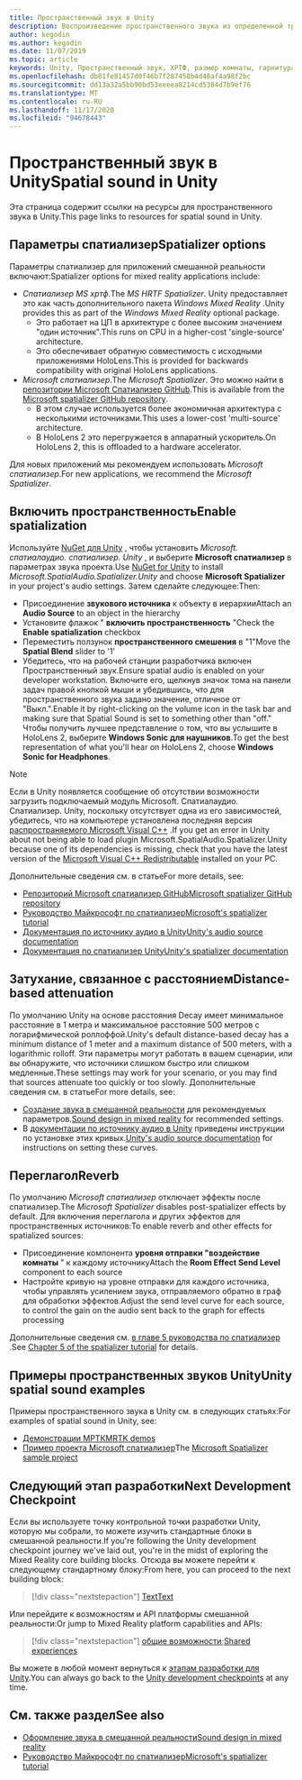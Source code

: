 ```yaml
---
title: Пространственный звук в Unity
description: Воспроизведение пространственного звука из определенной трехмерной точки в сцене Unity.
author: kegodin
ms.author: kegodin
ms.date: 11/07/2019
ms.topic: article
keywords: Unity, Пространственный звук, ХРТФ, размер комнаты, гарнитура смешанной реальности, гарнитура Windows Mixed Reality, гарнитура виртуальной реальности, МРТК, набор средств смешанной реальности, спатиализер, переглагол
ms.openlocfilehash: db01fe81457d0f46b7f287458b4d48af4a98f2bc
ms.sourcegitcommit: dd13a32a5bb90bd53eeeea8214cd5384d7b9ef76
ms.translationtype: MT
ms.contentlocale: ru-RU
ms.lasthandoff: 11/17/2020
ms.locfileid: "94678443"
---
```

# <a name="spatial-sound-in-unity"></a><span data-ttu-id="288b4-104">Пространственный звук в Unity</span><span class="sxs-lookup"><span data-stu-id="288b4-104">Spatial sound in Unity</span></span>

<span data-ttu-id="288b4-105">Эта страница содержит ссылки на ресурсы для пространственного звука в Unity.</span><span class="sxs-lookup"><span data-stu-id="288b4-105">This page links to resources for spatial sound in Unity.</span></span>

## <a name="spatializer-options"></a><span data-ttu-id="288b4-106">Параметры спатиализер</span><span class="sxs-lookup"><span data-stu-id="288b4-106">Spatializer options</span></span>
<span data-ttu-id="288b4-107">Параметры спатиализер для приложений смешанной реальности включают:</span><span class="sxs-lookup"><span data-stu-id="288b4-107">Spatializer options for mixed reality applications include:</span></span>
* <span data-ttu-id="288b4-108">*Спатиализер MS хртф*.</span><span class="sxs-lookup"><span data-stu-id="288b4-108">The *MS HRTF Spatializer*.</span></span> <span data-ttu-id="288b4-109">Unity предоставляет это как часть дополнительного пакета *Windows Mixed Reality* .</span><span class="sxs-lookup"><span data-stu-id="288b4-109">Unity provides this as part of the *Windows Mixed Reality* optional package.</span></span>
  * <span data-ttu-id="288b4-110">Это работает на ЦП в архитектуре с более высоким значением "один источник".</span><span class="sxs-lookup"><span data-stu-id="288b4-110">This runs on CPU in a higher-cost 'single-source' architecture.</span></span>
  * <span data-ttu-id="288b4-111">Это обеспечивает обратную совместимость с исходными приложениями HoloLens.</span><span class="sxs-lookup"><span data-stu-id="288b4-111">This is provided for backwards compatibility with original HoloLens applications.</span></span>
* <span data-ttu-id="288b4-112">*Microsoft спатиализер*.</span><span class="sxs-lookup"><span data-stu-id="288b4-112">The *Microsoft Spatializer*.</span></span> <span data-ttu-id="288b4-113">Это можно найти в [репозитории Microsoft Спатиализер GitHub](https://github.com/microsoft/spatialaudio-unity).</span><span class="sxs-lookup"><span data-stu-id="288b4-113">This is available from the [Microsoft spatializer GitHub repository](https://github.com/microsoft/spatialaudio-unity).</span></span>
  * <span data-ttu-id="288b4-114">В этом случае используется более экономичная архитектура с несколькими источниками.</span><span class="sxs-lookup"><span data-stu-id="288b4-114">This uses a lower-cost 'multi-source' architecture.</span></span>
  * <span data-ttu-id="288b4-115">В HoloLens 2 это перегружается в аппаратный ускоритель.</span><span class="sxs-lookup"><span data-stu-id="288b4-115">On HoloLens 2, this is offloaded to a hardware accelerator.</span></span>

<span data-ttu-id="288b4-116">Для новых приложений мы рекомендуем использовать *Microsoft спатиализер*.</span><span class="sxs-lookup"><span data-stu-id="288b4-116">For new applications, we recommend the *Microsoft Spatializer*.</span></span>

## <a name="enable-spatialization"></a><span data-ttu-id="288b4-117">Включить пространственность</span><span class="sxs-lookup"><span data-stu-id="288b4-117">Enable spatialization</span></span>

<span data-ttu-id="288b4-118">Используйте [NuGet для Unity](https://github.com/GlitchEnzo/NuGetForUnity/releases/latest) , чтобы установить _Microsoft. спатиалаудио. спатиализер. Unity_ , и выберите **Microsoft спатиализер** в параметрах звука проекта.</span><span class="sxs-lookup"><span data-stu-id="288b4-118">Use [NuGet for Unity](https://github.com/GlitchEnzo/NuGetForUnity/releases/latest) to install _Microsoft.SpatialAudio.Spatializer.Unity_ and choose **Microsoft Spatializer** in your project's audio settings.</span></span> <span data-ttu-id="288b4-119">Затем сделайте следующее:</span><span class="sxs-lookup"><span data-stu-id="288b4-119">Then:</span></span>
* <span data-ttu-id="288b4-120">Присоединение **звукового источника** к объекту в иерархии</span><span class="sxs-lookup"><span data-stu-id="288b4-120">Attach an **Audio Source** to an object in the hierarchy</span></span>
* <span data-ttu-id="288b4-121">Установите флажок " **включить пространственность** "</span><span class="sxs-lookup"><span data-stu-id="288b4-121">Check the **Enable spatialization** checkbox</span></span>
* <span data-ttu-id="288b4-122">Переместить ползунок **пространственного смешения** в "1"</span><span class="sxs-lookup"><span data-stu-id="288b4-122">Move the **Spatial Blend** slider to '1'</span></span>
* <span data-ttu-id="288b4-123">Убедитесь, что на рабочей станции разработчика включен Пространственный звук.</span><span class="sxs-lookup"><span data-stu-id="288b4-123">Ensure spatial audio is enabled on your developer workstation.</span></span> <span data-ttu-id="288b4-124">Включите его, щелкнув значок тома на панели задач правой кнопкой мыши и убедившись, что для пространственного звука задано значение, отличное от "Выкл.".</span><span class="sxs-lookup"><span data-stu-id="288b4-124">Enable it by right-clicking on the volume icon in the task bar and making sure that Spatial Sound is set to something other than "off."</span></span> <span data-ttu-id="288b4-125">Чтобы получить лучшее представление о том, что вы услышите в HoloLens 2, выберите **Windows Sonic для наушников**.</span><span class="sxs-lookup"><span data-stu-id="288b4-125">To get the best representation of what you'll hear on HoloLens 2, choose **Windows Sonic for Headphones**.</span></span>

>[!NOTE]
><span data-ttu-id="288b4-126">Если в Unity появляется сообщение об отсутствии возможности загрузить подключаемый модуль Microsoft. Спатиалаудио. Спатиализер. Unity, поскольку отсутствует одна из его зависимостей, убедитесь, что на компьютере установлена последняя версия [распространяемого Microsoft Visual C++](https://support.microsoft.com/en-us/help/2977003/the-latest-supported-visual-c-downloads) .</span><span class="sxs-lookup"><span data-stu-id="288b4-126">If you get an error in Unity about not being able to load plugin Microsoft.SpatialAudio.Spatializer.Unity because one of its dependencies is missing, check that you have the latest version of the [Microsoft Visual C++ Redistributable](https://support.microsoft.com/en-us/help/2977003/the-latest-supported-visual-c-downloads) installed on your PC.</span></span>

<span data-ttu-id="288b4-127">Дополнительные сведения см. в статье</span><span class="sxs-lookup"><span data-stu-id="288b4-127">For more details, see:</span></span>
* [<span data-ttu-id="288b4-128">Репозиторий Microsoft спатиализер GitHub</span><span class="sxs-lookup"><span data-stu-id="288b4-128">Microsoft spatializer GitHub repository</span></span>](https://github.com/microsoft/spatialaudio-unity)
* [<span data-ttu-id="288b4-129">Руководство Майкрософт по спатиализер</span><span class="sxs-lookup"><span data-stu-id="288b4-129">Microsoft's spatializer tutorial</span></span>](tutorials/unity-spatial-audio-ch1.md)
* [<span data-ttu-id="288b4-130">Документация по источнику аудио в Unity</span><span class="sxs-lookup"><span data-stu-id="288b4-130">Unity's audio source documentation</span></span>](https://docs.unity3d.com/2019.3/Documentation/Manual/class-AudioSource.html)
* [<span data-ttu-id="288b4-131">Документация по спатиализер Unity</span><span class="sxs-lookup"><span data-stu-id="288b4-131">Unity's spatializer documentation</span></span>](https://docs.unity3d.com/Manual/VRAudioSpatializer.html)

## <a name="distance-based-attenuation"></a><span data-ttu-id="288b4-132">Затухание, связанное с расстоянием</span><span class="sxs-lookup"><span data-stu-id="288b4-132">Distance-based attenuation</span></span>
<span data-ttu-id="288b4-133">По умолчанию Unity на основе расстояния Decay имеет минимальное расстояние в 1 метра и максимальное расстояние 500 метров с логарифмической роллоффой.</span><span class="sxs-lookup"><span data-stu-id="288b4-133">Unity's default distance-based decay has a minimum distance of 1 meter and a maximum distance of 500 meters, with a logarithmic rolloff.</span></span> <span data-ttu-id="288b4-134">Эти параметры могут работать в вашем сценарии, или вы обнаружите, что источники слишком быстро или слишком медленные.</span><span class="sxs-lookup"><span data-stu-id="288b4-134">These settings may work for your scenario, or you may find that sources attenuate too quickly or too slowly.</span></span> <span data-ttu-id="288b4-135">Дополнительные сведения см. в статье</span><span class="sxs-lookup"><span data-stu-id="288b4-135">For more details, see:</span></span>
* <span data-ttu-id="288b4-136">[Создание звука в смешанной реальности](../../design/spatial-sound-design.md) для рекомендуемых параметров.</span><span class="sxs-lookup"><span data-stu-id="288b4-136">[Sound design in mixed reality](../../design/spatial-sound-design.md) for recommended settings.</span></span>
* <span data-ttu-id="288b4-137">В [документации по источнику аудио в Unity](https://docs.unity3d.com/2019.3/Documentation/Manual/class-AudioSource.html) приведены инструкции по установке этих кривых.</span><span class="sxs-lookup"><span data-stu-id="288b4-137">[Unity's audio source documentation](https://docs.unity3d.com/2019.3/Documentation/Manual/class-AudioSource.html) for instructions on setting these curves.</span></span>

## <a name="reverb"></a><span data-ttu-id="288b4-138">Переглагол</span><span class="sxs-lookup"><span data-stu-id="288b4-138">Reverb</span></span>
<span data-ttu-id="288b4-139">По умолчанию _Microsoft спатиализер_ отключает эффекты после спатиализер.</span><span class="sxs-lookup"><span data-stu-id="288b4-139">The _Microsoft Spatializer_ disables post-spatializer effects by default.</span></span> <span data-ttu-id="288b4-140">Для включения переглагола и других эффектов для пространственных источников:</span><span class="sxs-lookup"><span data-stu-id="288b4-140">To enable reverb and other effects for spatialized sources:</span></span>
* <span data-ttu-id="288b4-141">Присоединение компонента **уровня отправки "воздействие комнаты** " к каждому источнику</span><span class="sxs-lookup"><span data-stu-id="288b4-141">Attach the **Room Effect Send Level** component to each source</span></span>
* <span data-ttu-id="288b4-142">Настройте кривую на уровне отправки для каждого источника, чтобы управлять усилением звука, отправляемого обратно в граф для обработки эффектов.</span><span class="sxs-lookup"><span data-stu-id="288b4-142">Adjust the send level curve for each source, to control the gain on the audio sent back to the graph for effects processing</span></span>

<span data-ttu-id="288b4-143">Дополнительные сведения см. [в главе 5 руководства по спатиализер](tutorials/unity-spatial-audio-ch5.md) .</span><span class="sxs-lookup"><span data-stu-id="288b4-143">See [Chapter 5 of the spatializer tutorial](tutorials/unity-spatial-audio-ch5.md) for details.</span></span>

## <a name="unity-spatial-sound-examples"></a><span data-ttu-id="288b4-144">Примеры пространственных звуков Unity</span><span class="sxs-lookup"><span data-stu-id="288b4-144">Unity spatial sound examples</span></span>
<span data-ttu-id="288b4-145">Примеры пространственного звука в Unity см. в следующих статьях:</span><span class="sxs-lookup"><span data-stu-id="288b4-145">For examples of spatial sound in Unity, see:</span></span>
* [<span data-ttu-id="288b4-146">Демонстрации МРТК</span><span class="sxs-lookup"><span data-stu-id="288b4-146">MRTK demos</span></span>](https://github.com/microsoft/MixedRealityToolkit-Unity/tree/mrtk_release/Assets/MixedRealityToolkit.Examples/Demos/Audio)
* <span data-ttu-id="288b4-147">[Пример проекта Microsoft спатиализер](https://github.com/microsoft/spatialaudio-unity/tree/master/Samples/MicrosoftSpatializerSample)</span><span class="sxs-lookup"><span data-stu-id="288b4-147">The [Microsoft Spatializer sample project](https://github.com/microsoft/spatialaudio-unity/tree/master/Samples/MicrosoftSpatializerSample)</span></span>

## <a name="next-development-checkpoint"></a><span data-ttu-id="288b4-148">Следующий этап разработки</span><span class="sxs-lookup"><span data-stu-id="288b4-148">Next Development Checkpoint</span></span>

<span data-ttu-id="288b4-149">Если вы используете точку контрольной точки разработки Unity, которую мы собрали, то можете изучить стандартные блоки в смешанной реальности.</span><span class="sxs-lookup"><span data-stu-id="288b4-149">If you're following the Unity development checkpoint journey we've laid out, you're in the midst of exploring the Mixed Reality core building blocks.</span></span> <span data-ttu-id="288b4-150">Отсюда вы можете перейти к следующему стандартному блоку:</span><span class="sxs-lookup"><span data-stu-id="288b4-150">From here, you can proceed to the next building block:</span></span>

> [!div class="nextstepaction"]
> [<span data-ttu-id="288b4-151">Text</span><span class="sxs-lookup"><span data-stu-id="288b4-151">Text</span></span>](text-in-unity.md)

<span data-ttu-id="288b4-152">Или перейдите к возможностям и API платформы смешанной реальности:</span><span class="sxs-lookup"><span data-stu-id="288b4-152">Or jump to Mixed Reality platform capabilities and APIs:</span></span>

> [!div class="nextstepaction"]
> <span data-ttu-id="288b4-153">[общие возможности](shared-experiences-in-unity.md);</span><span class="sxs-lookup"><span data-stu-id="288b4-153">[Shared experiences](shared-experiences-in-unity.md)</span></span>

<span data-ttu-id="288b4-154">Вы можете в любой момент вернуться к [этапам разработки для Unity](unity-development-overview.md#2-core-building-blocks).</span><span class="sxs-lookup"><span data-stu-id="288b4-154">You can always go back to the [Unity development checkpoints](unity-development-overview.md#2-core-building-blocks) at any time.</span></span>

## <a name="see-also"></a><span data-ttu-id="288b4-155">См. также раздел</span><span class="sxs-lookup"><span data-stu-id="288b4-155">See also</span></span>
* [<span data-ttu-id="288b4-156">Оформление звука в смешанной реальности</span><span class="sxs-lookup"><span data-stu-id="288b4-156">Sound design in mixed reality</span></span>](../../design/spatial-sound-design.md)
* [<span data-ttu-id="288b4-157">Руководство Майкрософт по спатиализер</span><span class="sxs-lookup"><span data-stu-id="288b4-157">Microsoft's spatializer tutorial</span></span>](tutorials/unity-spatial-audio-ch1.md)
